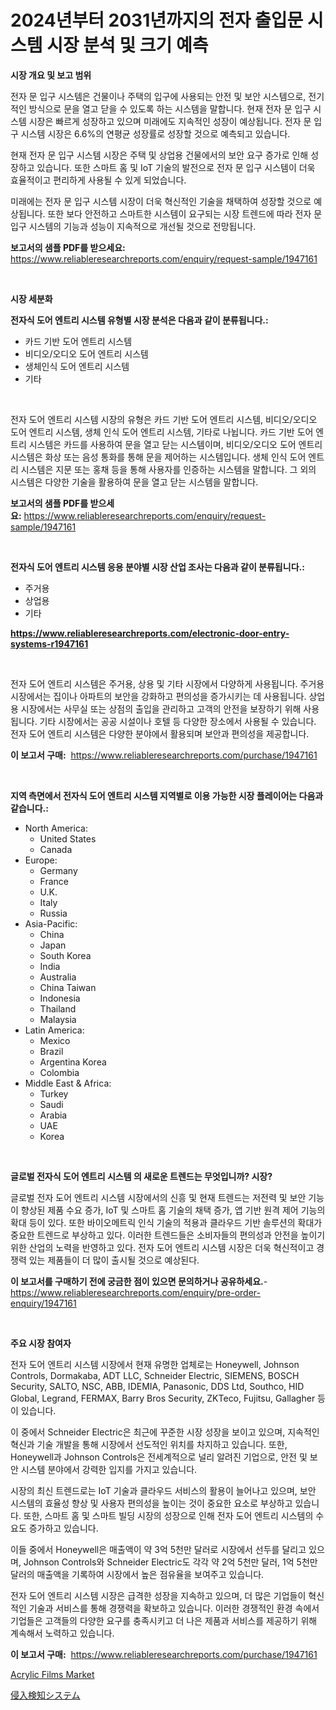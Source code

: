 <p><h1>2024년부터 2031년까지의 전자 출입문 시스템 시장 분석 및 크기 예측</h1></p><p><strong>시장 개요 및 보고 범위</strong></p>
<p><p>전자 문 입구 시스템은 건물이나 주택의 입구에 사용되는 안전 및 보안 시스템으로, 전기적인 방식으로 문을 열고 닫을 수 있도록 하는 시스템을 말합니다. 현재 전자 문 입구 시스템 시장은 빠르게 성장하고 있으며 미래에도 지속적인 성장이 예상됩니다. 전자 문 입구 시스템 시장은 6.6%의 연평균 성장률로 성장할 것으로 예측되고 있습니다.</p><p>현재 전자 문 입구 시스템 시장은 주택 및 상업용 건물에서의 보안 요구 증가로 인해 성장하고 있습니다. 또한 스마트 홈 및 IoT 기술의 발전으로 전자 문 입구 시스템이 더욱 효율적이고 편리하게 사용될 수 있게 되었습니다.</p><p>미래에는 전자 문 입구 시스템 시장이 더욱 혁신적인 기술을 채택하여 성장할 것으로 예상됩니다. 또한 보다 안전하고 스마트한 시스템이 요구되는 시장 트렌드에 따라 전자 문 입구 시스템의 기능과 성능이 지속적으로 개선될 것으로 전망됩니다.</p></p>
<p><strong>보고서의 샘플 PDF를 받으세요:</strong> <a href="https://www.reliableresearchreports.com/enquiry/request-sample/1947161">https://www.reliableresearchreports.com/enquiry/request-sample/1947161</a></p>
<p>&nbsp;</p>
<p><strong>시장 세분화</strong></p>
<p><strong>전자식 도어 엔트리 시스템 유형별 시장 분석은 다음과 같이 분류됩니다.:</strong></p>
<p><ul><li>카드 기반 도어 엔트리 시스템</li><li>비디오/오디오 도어 엔트리 시스템</li><li>생체인식 도어 엔트리 시스템</li><li>기타</li></ul></p>
<p>&nbsp;</p>
<p><p>전자 도어 엔트리 시스템 시장의 유형은 카드 기반 도어 엔트리 시스템, 비디오/오디오 도어 엔트리 시스템, 생체 인식 도어 엔트리 시스템, 기타로 나뉩니다. 카드 기반 도어 엔트리 시스템은 카드를 사용하여 문을 열고 닫는 시스템이며, 비디오/오디오 도어 엔트리 시스템은 화상 또는 음성 통화를 통해 문을 제어하는 시스템입니다. 생체 인식 도어 엔트리 시스템은 지문 또는 홍채 등을 통해 사용자를 인증하는 시스템을 말합니다. 그 외의 시스템은 다양한 기술을 활용하여 문을 열고 닫는 시스템을 말합니다.</p></p>
<p><strong>보고서의 샘플 PDF를 받으세요:</strong>&nbsp;<a href="https://www.reliableresearchreports.com/enquiry/request-sample/1947161">https://www.reliableresearchreports.com/enquiry/request-sample/1947161</a></p>
<p>&nbsp;</p>
<p><strong> 전자식 도어 엔트리 시스템 응용 분야별 시장 산업 조사는 다음과 같이 분류됩니다.:</strong></p>
<p><ul><li>주거용</li><li>상업용</li><li>기타</li></ul></p>
<p><strong><a href="https://www.reliableresearchreports.com/electronic-door-entry-systems-r1947161">https://www.reliableresearchreports.com/electronic-door-entry-systems-r1947161</a></strong></p>
<p>&nbsp;</p>
<p><p>전자 도어 엔트리 시스템은 주거용, 상용 및 기타 시장에서 다양하게 사용됩니다. 주거용 시장에서는 집이나 아파트의 보안을 강화하고 편의성을 증가시키는 데 사용됩니다. 상업용 시장에서는 사무실 또는 상점의 출입을 관리하고 고객의 안전을 보장하기 위해 사용됩니다. 기타 시장에서는 공공 시설이나 호텔 등 다양한 장소에서 사용될 수 있습니다. 전자 도어 엔트리 시스템은 다양한 분야에서 활용되며 보안과 편의성을 제공합니다.</p></p>
<p><strong>이 보고서 구매:</strong>&nbsp; <a href="https://www.reliableresearchreports.com/purchase/1947161">https://www.reliableresearchreports.com/purchase/1947161</a></p>
<p>&nbsp;</p>
<p><strong>지역 측면에서 전자식 도어 엔트리 시스템 지역별로 이용 가능한 시장 플레이어는 다음과 같습니다.:</strong></p>
<p><ul>
    <li>
        North America:
        <ul>
            <li>United States</li>
            <li>Canada</li>
        </ul>
    </li>
    <li>
        Europe:
        <ul>
            <li>Germany</li>
            <li>France</li>
            <li>U.K.</li>
            <li>Italy</li>
            <li>Russia</li>
        </ul>
    </li>
    <li>
        Asia-Pacific:
        <ul>
            <li>China</li>
            <li>Japan</li>
            <li>South Korea</li>
            <li>India</li>
            <li>Australia</li>
            <li>China Taiwan</li>
            <li>Indonesia</li>
            <li>Thailand</li>
            <li>Malaysia</li>
        </ul>
    </li>
    <li>
        Latin America:
        <ul>
            <li>Mexico</li>
            <li>Brazil</li>
            <li>Argentina Korea</li>
            <li>Colombia</li>
        </ul>
    </li>
    <li>
        Middle East & Africa:
        <ul>
            <li>Turkey</li>
            <li>Saudi</li>
            <li>Arabia</li>
            <li>UAE</li>
            <li>Korea</li>
        </ul>
    </li>
    </ul></p>
<p>&nbsp;</p>
<p><strong>글로벌 전자식 도어 엔트리 시스템 의 새로운 트렌드는 무엇입니까? 시장?</strong></p>
<p><p>글로벌 전자 도어 엔트리 시스템 시장에서의 신흥 및 현재 트렌드는 저전력 및 보안 기능이 향상된 제품 수요 증가, IoT 및 스마트 홈 기술의 채택 증가, 앱 기반 원격 제어 기능의 확대 등이 있다. 또한 바이오메트릭 인식 기술의 적용과 클라우드 기반 솔루션의 확대가 중요한 트렌드로 부상하고 있다. 이러한 트렌드들은 소비자들의 편의성과 안전을 높이기 위한 산업의 노력을 반영하고 있다. 전자 도어 엔트리 시스템 시장은 더욱 혁신적이고 경쟁력 있는 제품들이 더 많이 출시될 것으로 예상된다.</p></p>
<p><strong>이 보고서를 구매하기 전에 궁금한 점이 있으면 문의하거나 공유하세요.</strong>- <a href="https://www.reliableresearchreports.com/enquiry/pre-order-enquiry/1947161">https://www.reliableresearchreports.com/enquiry/pre-order-enquiry/1947161</a></p>
<p>&nbsp;</p>
<p><strong>주요 시장 참여자</strong></p>
<p><p>전자 도어 엔트리 시스템 시장에서 현재 유명한 업체로는 Honeywell, Johnson Controls, Dormakaba, ADT LLC, Schneider Electric, SIEMENS, BOSCH Security, SALTO, NSC, ABB, IDEMIA, Panasonic, DDS Ltd, Southco, HID Global, Legrand, FERMAX, Barry Bros Security, ZKTeco, Fujitsu, Gallagher 등이 있습니다. </p><p>이 중에서 Schneider Electric은 최근에 꾸준한 시장 성장을 보이고 있으며, 지속적인 혁신과 기술 개발을 통해 시장에서 선도적인 위치를 차지하고 있습니다. 또한, Honeywell과 Johnson Controls은 전세계적으로 널리 알려진 기업으로, 안전 및 보안 시스템 분야에서 강력한 입지를 가지고 있습니다.</p><p>시장의 최신 트렌드로는 IoT 기술과 클라우드 서비스의 활용이 늘어나고 있으며, 보안 시스템의 효율성 향상 및 사용자 편의성을 높이는 것이 중요한 요소로 부상하고 있습니다. 또한, 스마트 홈 및 스마트 빌딩 시장의 성장으로 인해 전자 도어 엔트리 시스템의 수요도 증가하고 있습니다.</p><p>이들 중에서 Honeywell은 매출액이 약 3억 5천만 달러로 시장에서 선두를 달리고 있으며, Johnson Controls와 Schneider Electric도 각각 약 2억 5천만 달러, 1억 5천만 달러의 매출액을 기록하여 시장에서 높은 점유율을 보여주고 있습니다.</p><p>전자 도어 엔트리 시스템 시장은 급격한 성장을 지속하고 있으며, 더 많은 기업들이 혁신적인 기술과 서비스를 통해 경쟁력을 확보하고 있습니다. 이러한 경쟁적인 환경 속에서 기업들은 고객들의 다양한 요구를 충족시키고 더 나은 제품과 서비스를 제공하기 위해 계속해서 노력하고 있습니다.</p></p>
<p><strong>이 보고서 구매:</strong>&nbsp;&nbsp;<a href="https://www.reliableresearchreports.com/purchase/1947161">https://www.reliableresearchreports.com/purchase/1947161</a></p>
<p><p><a href="https://meowing-canidae-761.notion.site/Acrylic-Films-Market-Size-Reflecting-a-Forecast-Till-2031-Market-By-Type-By-Application-and-By-Geo-4cd00018fcdb4433b9b95a2d8a443bda">Acrylic Films Market</a></p><p><a href="https://medium.com/@karinaokon69/%E4%BE%B5%E5%85%A5%E6%A4%9C%E7%9F%A5%E3%82%B7%E3%82%B9%E3%83%86%E3%83%A0%E5%B8%82%E5%A0%B4-%E3%82%BF%E3%82%A4%E3%83%97-%E3%82%A2%E3%83%97%E3%83%AA%E3%82%B1%E3%83%BC%E3%82%B7%E3%83%A7%E3%83%B3-%E5%9C%B0%E7%90%86%E3%81%AB%E3%82%88%E3%82%8B%E5%8C%85%E6%8B%AC%E7%9A%84%E8%A9%95%E4%BE%A1-62c43fbab3a5">侵入検知システム</a></p></p>
